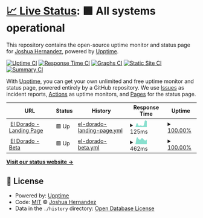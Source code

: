 # [📈 Live Status](https://josher8a.github.io/upptime): <!--live status--> **🟩 All systems operational**

This repository contains the open-source uptime monitor and status page for [Joshua Hernandez](https://josher8a.github.io/upptime), powered by [Upptime](https://github.com/upptime/upptime).

[![Uptime CI](https://github.com/josher8a/upptime/workflows/Uptime%20CI/badge.svg)](https://github.com/josher8a/upptime/actions?query=workflow%3A%22Uptime+CI%22)
[![Response Time CI](https://github.com/josher8a/upptime/workflows/Response%20Time%20CI/badge.svg)](https://github.com/josher8a/upptime/actions?query=workflow%3A%22Response+Time+CI%22)
[![Graphs CI](https://github.com/josher8a/upptime/workflows/Graphs%20CI/badge.svg)](https://github.com/josher8a/upptime/actions?query=workflow%3A%22Graphs+CI%22)
[![Static Site CI](https://github.com/josher8a/upptime/workflows/Static%20Site%20CI/badge.svg)](https://github.com/josher8a/upptime/actions?query=workflow%3A%22Static+Site+CI%22)
[![Summary CI](https://github.com/josher8a/upptime/workflows/Summary%20CI/badge.svg)](https://github.com/josher8a/upptime/actions?query=workflow%3A%22Summary+CI%22)

With [Upptime](https://upptime.js.org), you can get your own unlimited and free uptime monitor and status page, powered entirely by a GitHub repository. We use [Issues](https://github.com/josher8a/upptime/issues) as incident reports, [Actions](https://github.com/josher8a/upptime/actions) as uptime monitors, and [Pages](https://josher8a.github.io/upptime) for the status page.

<!--start: status pages-->
<!-- This summary is generated by Upptime (https://github.com/upptime/upptime) -->
<!-- Do not edit this manually, your changes will be overwritten -->
<!-- prettier-ignore -->
| URL | Status | History | Response Time | Uptime |
| --- | ------ | ------- | ------------- | ------ |
| <img alt="" src="https://favicons.githubusercontent.com/eldorado.io" height="13"> [El Dorado - Landing Page](https://eldorado.io/) | 🟩 Up | [el-dorado-landing-page.yml](https://github.com/josher8a/upptime/commits/HEAD/history/el-dorado-landing-page.yml) | <details><summary><img alt="Response time graph" src="./graphs/el-dorado-landing-page/response-time-week.png" height="20"> 125ms</summary><br><a href="https://josher8a.github.io/upptime/history/el-dorado-landing-page"><img alt="Response time 90" src="https://img.shields.io/endpoint?url=https%3A%2F%2Fraw.githubusercontent.com%2Fjosher8a%2Fupptime%2FHEAD%2Fapi%2Fel-dorado-landing-page%2Fresponse-time.json"></a><br><a href="https://josher8a.github.io/upptime/history/el-dorado-landing-page"><img alt="24-hour response time 233" src="https://img.shields.io/endpoint?url=https%3A%2F%2Fraw.githubusercontent.com%2Fjosher8a%2Fupptime%2FHEAD%2Fapi%2Fel-dorado-landing-page%2Fresponse-time-day.json"></a><br><a href="https://josher8a.github.io/upptime/history/el-dorado-landing-page"><img alt="7-day response time 125" src="https://img.shields.io/endpoint?url=https%3A%2F%2Fraw.githubusercontent.com%2Fjosher8a%2Fupptime%2FHEAD%2Fapi%2Fel-dorado-landing-page%2Fresponse-time-week.json"></a><br><a href="https://josher8a.github.io/upptime/history/el-dorado-landing-page"><img alt="30-day response time 90" src="https://img.shields.io/endpoint?url=https%3A%2F%2Fraw.githubusercontent.com%2Fjosher8a%2Fupptime%2FHEAD%2Fapi%2Fel-dorado-landing-page%2Fresponse-time-month.json"></a><br><a href="https://josher8a.github.io/upptime/history/el-dorado-landing-page"><img alt="1-year response time 90" src="https://img.shields.io/endpoint?url=https%3A%2F%2Fraw.githubusercontent.com%2Fjosher8a%2Fupptime%2FHEAD%2Fapi%2Fel-dorado-landing-page%2Fresponse-time-year.json"></a></details> | <details><summary><a href="https://josher8a.github.io/upptime/history/el-dorado-landing-page">100.00%</a></summary><a href="https://josher8a.github.io/upptime/history/el-dorado-landing-page"><img alt="All-time uptime 99.99%" src="https://img.shields.io/endpoint?url=https%3A%2F%2Fraw.githubusercontent.com%2Fjosher8a%2Fupptime%2FHEAD%2Fapi%2Fel-dorado-landing-page%2Fuptime.json"></a><br><a href="https://josher8a.github.io/upptime/history/el-dorado-landing-page"><img alt="24-hour uptime 100.00%" src="https://img.shields.io/endpoint?url=https%3A%2F%2Fraw.githubusercontent.com%2Fjosher8a%2Fupptime%2FHEAD%2Fapi%2Fel-dorado-landing-page%2Fuptime-day.json"></a><br><a href="https://josher8a.github.io/upptime/history/el-dorado-landing-page"><img alt="7-day uptime 100.00%" src="https://img.shields.io/endpoint?url=https%3A%2F%2Fraw.githubusercontent.com%2Fjosher8a%2Fupptime%2FHEAD%2Fapi%2Fel-dorado-landing-page%2Fuptime-week.json"></a><br><a href="https://josher8a.github.io/upptime/history/el-dorado-landing-page"><img alt="30-day uptime 100.00%" src="https://img.shields.io/endpoint?url=https%3A%2F%2Fraw.githubusercontent.com%2Fjosher8a%2Fupptime%2FHEAD%2Fapi%2Fel-dorado-landing-page%2Fuptime-month.json"></a><br><a href="https://josher8a.github.io/upptime/history/el-dorado-landing-page"><img alt="1-year uptime 99.99%" src="https://img.shields.io/endpoint?url=https%3A%2F%2Fraw.githubusercontent.com%2Fjosher8a%2Fupptime%2FHEAD%2Fapi%2Fel-dorado-landing-page%2Fuptime-year.json"></a></details>
| <img alt="" src="https://favicons.githubusercontent.com/beta.eldorado.io" height="13"> [El Dorado - Beta](https://beta.eldorado.io) | 🟩 Up | [el-dorado-beta.yml](https://github.com/josher8a/upptime/commits/HEAD/history/el-dorado-beta.yml) | <details><summary><img alt="Response time graph" src="./graphs/el-dorado-beta/response-time-week.png" height="20"> 462ms</summary><br><a href="https://josher8a.github.io/upptime/history/el-dorado-beta"><img alt="Response time 476" src="https://img.shields.io/endpoint?url=https%3A%2F%2Fraw.githubusercontent.com%2Fjosher8a%2Fupptime%2FHEAD%2Fapi%2Fel-dorado-beta%2Fresponse-time.json"></a><br><a href="https://josher8a.github.io/upptime/history/el-dorado-beta"><img alt="24-hour response time 419" src="https://img.shields.io/endpoint?url=https%3A%2F%2Fraw.githubusercontent.com%2Fjosher8a%2Fupptime%2FHEAD%2Fapi%2Fel-dorado-beta%2Fresponse-time-day.json"></a><br><a href="https://josher8a.github.io/upptime/history/el-dorado-beta"><img alt="7-day response time 462" src="https://img.shields.io/endpoint?url=https%3A%2F%2Fraw.githubusercontent.com%2Fjosher8a%2Fupptime%2FHEAD%2Fapi%2Fel-dorado-beta%2Fresponse-time-week.json"></a><br><a href="https://josher8a.github.io/upptime/history/el-dorado-beta"><img alt="30-day response time 430" src="https://img.shields.io/endpoint?url=https%3A%2F%2Fraw.githubusercontent.com%2Fjosher8a%2Fupptime%2FHEAD%2Fapi%2Fel-dorado-beta%2Fresponse-time-month.json"></a><br><a href="https://josher8a.github.io/upptime/history/el-dorado-beta"><img alt="1-year response time 476" src="https://img.shields.io/endpoint?url=https%3A%2F%2Fraw.githubusercontent.com%2Fjosher8a%2Fupptime%2FHEAD%2Fapi%2Fel-dorado-beta%2Fresponse-time-year.json"></a></details> | <details><summary><a href="https://josher8a.github.io/upptime/history/el-dorado-beta">100.00%</a></summary><a href="https://josher8a.github.io/upptime/history/el-dorado-beta"><img alt="All-time uptime 99.92%" src="https://img.shields.io/endpoint?url=https%3A%2F%2Fraw.githubusercontent.com%2Fjosher8a%2Fupptime%2FHEAD%2Fapi%2Fel-dorado-beta%2Fuptime.json"></a><br><a href="https://josher8a.github.io/upptime/history/el-dorado-beta"><img alt="24-hour uptime 100.00%" src="https://img.shields.io/endpoint?url=https%3A%2F%2Fraw.githubusercontent.com%2Fjosher8a%2Fupptime%2FHEAD%2Fapi%2Fel-dorado-beta%2Fuptime-day.json"></a><br><a href="https://josher8a.github.io/upptime/history/el-dorado-beta"><img alt="7-day uptime 100.00%" src="https://img.shields.io/endpoint?url=https%3A%2F%2Fraw.githubusercontent.com%2Fjosher8a%2Fupptime%2FHEAD%2Fapi%2Fel-dorado-beta%2Fuptime-week.json"></a><br><a href="https://josher8a.github.io/upptime/history/el-dorado-beta"><img alt="30-day uptime 99.69%" src="https://img.shields.io/endpoint?url=https%3A%2F%2Fraw.githubusercontent.com%2Fjosher8a%2Fupptime%2FHEAD%2Fapi%2Fel-dorado-beta%2Fuptime-month.json"></a><br><a href="https://josher8a.github.io/upptime/history/el-dorado-beta"><img alt="1-year uptime 99.92%" src="https://img.shields.io/endpoint?url=https%3A%2F%2Fraw.githubusercontent.com%2Fjosher8a%2Fupptime%2FHEAD%2Fapi%2Fel-dorado-beta%2Fuptime-year.json"></a></details>

<!--end: status pages-->

[**Visit our status website →**](https://josher8a.github.io/upptime)

## 📄 License

- Powered by: [Upptime](https://github.com/upptime/upptime)
- Code: [MIT](./LICENSE) © [Joshua Hernandez](https://josher8a.github.io/upptime)
- Data in the `./history` directory: [Open Database License](https://opendatacommons.org/licenses/odbl/1-0/)

